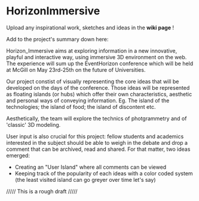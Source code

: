 # HorizonImmersive

Upload any inspirational work, sketches and ideas in the <b>wiki page</b> !

Add to the project's summary down here:


Horizon_Immersive aims at exploring information in a new innovative, playful and interactive way, using immersive
3D environment on the web. 
The experience will sum up the EventHorizon conference which will be held at McGill on May 23rd-25th on the future of Universities. 

Our project constist of visually representing the core ideas that will be developed on the days of the conference. 
Those ideas will be represented as floating islands (or hubs) which offer their own characteristics, aesthetic and personal ways of conveying information.
Eg. The island of the technologies; the island of food; the island of discontent etc. 

Aesthetically, the team will explore the technics of photgrammetry and of 'classic' 3D modeling. 

User input is also crucial for this project: fellow students and academics interested in the subject should be able to weigh in
the debate and drop a comment that can be archived, read and shared. For that matter, two ideas emerged:
  - Creating an "User Island" where all comments can be viewed
  - Keeping track of the popularity of each ideas with a color coded system (the least visited island can go greyer over time let's say)
  


///// This is a rough draft /////
